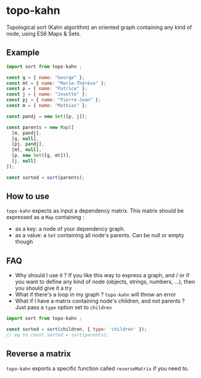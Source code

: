 # topo-kahn

Topological sort (Kahn algorithm) an oriented graph containing any kind of node, using ES6 Maps & Sets.

## Example

```js
import sort from topo-kahn ;

const g = { name: "George" };
const mt = { name: "Marie-Thérèse" };
const p = { name: "Patrice" };
const j = { name: "Josette" };
const pj = { name: "Pierre-Jean" };
const m = { name: "Mathias" };

const pandj = new Set([p, j]);

const parents = new Map([
  [m, pandj],
  [g, null],
  [pj, pandj],
  [mt, null],
  [p, new Set([g, mt])],
  [j, null]
]);

const sorted = sort(parents);
```

## How to use

`topo-kahn` expects as input a dependency matrix.
This matrix should be expressed as a `Map` containing :

- as a key: a node of your dependency graph.
- as a value: a `Set` containing all node's parents. Can be null or empty though

## FAQ

- Why should I use it ? If you like this way to express a graph, and / or if you want to define any kind of node (objects, strings, numbers, ...), then you should give it a try
- What if there's a loop in my graph ? `topo-kahn` will throw an error
- What if I have a matrix containing node's children, and not parents ? Just pass a `type` option set to `children`

```js
import sort from topo-kahn ;

const sorted = sort(children, { type: 'children' });
// eq to const sorted = sort(parents);
```

## Reverse a matrix

`topo-kahn` exports a specific function called `reverseMatrix` if you need to.
